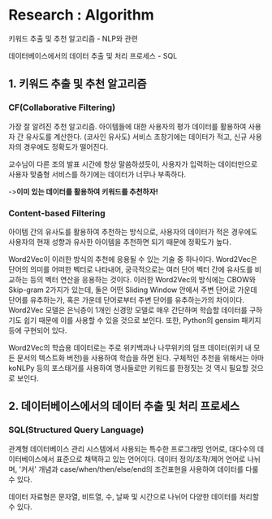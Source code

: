 # Research : Algorithm
키워드 추출 및 추천 알고리즘 - NLP와 관련

데이터베이스에서의 데이터 추출 및 처리 프로세스 - SQL
## 1. 키워드 추출 및 추천 알고리즘
### CF(Collaborative Filtering)
가장 잘 알려진 추천 알고리즘. 아이템들에 대한 사용자의 평가 데이터를 활용하여 사용자 간 유사도를 계산한다. (코사인 유사도)
서비스 초창기에는 데이터가 적고, 신규 사용자의 경우에도 정확도가 떨어진다.

교수님이 다른 조의 발표 시간에 항상 말씀하셨듯이, 사용자가 입력하는 데이터만으로 사용자 맞춤형 서비스를 하기에는 데이터가 너무나 부족하다.

->__이미 있는 데이터를 활용하여 키워드를 추천하자!__
### Content-based Filtering
아이템 간의 유사도를 활용하여 추천하는 방식으로, 사용자의 데이터가 적은 경우에도 사용자의 현재 성향과 유사한 아이템을 추천하면 되기 때문에
정확도가 높다. 

Word2Vec이 이러한 방식의 추천에 응용될 수 있는 기술 중 하나이다. Word2Vec은 단어의 의미를 어떠한 벡터로 나타내어, 궁극적으로는 여러 단어 벡터
간에 유사도를 비교하는 등의 벡터 연산을 응용하는 것이다. 이러한 Word2Vec의 방식에는 CBOW와 Skip-gram 2가지가 있는데, 둘은 어떤 Sliding Window
안에서 주변 단어로 가운데 단어를 유추하는가, 혹은 가운데 단어로부터 주변 단어를 유추하는가의 차이이다. Word2Vec 모델은 은닉층이 1개인 신경망 모델로
매우 간단하며 학습할 데이터를 구하기도 쉽기 때문에 이를 사용할 수 있을 것으로 보인다. 또한, Python의 gensim 패키지 등에 구현되어 있다.

Word2Vec의 학습용 데이터로는 주로 위키백과나 나무위키의 덤프 데이터(위키 내 모든 문서의 텍스트화 버전)을 사용하여 학습을 하면 된다. 구체적인 추천을
위해서는 아마 koNLPy 등의 포스태거를 사용하여 명사들로만 키워드를 한정짓는 것 역시 필요할 것으로 보인다.

## 2. 데이터베이스에서의 데이터 추출 및 처리 프로세스
### SQL(Structured Query Language)
관계형 데이터베이스 관리 시스템에서 사용되는 특수한 프로그래밍 언어로, 대다수의 데이터베이스에서 표준으로 채택하고 있는 언어이다.
데이터 정의/조작/제어 언어로 나뉘며, '커서' 개념과 case/when/then/else/end의 조건표현을 사용하여 데이터를 다룰 수 있다.

데이터 자료형은 문자열, 비트열, 수, 날짜 및 시간으로 나뉘어 다양한 데이터를 처리할 수 있다.
